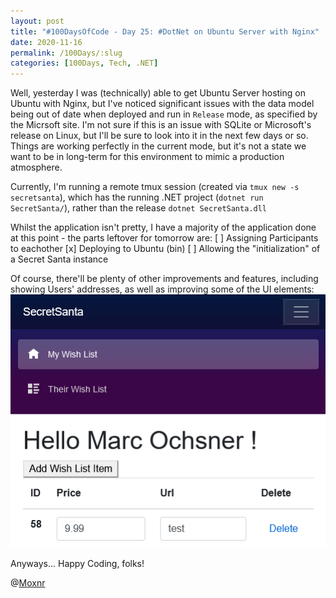 ```yaml
---
layout: post
title: "#100DaysOfCode - Day 25: #DotNet on Ubuntu Server with Nginx"
date: 2020-11-16
permalink: /100Days/:slug
categories: [100Days, Tech, .NET]
---
```


Well, yesterday I was (technically) able to get Ubuntu Server hosting on Ubuntu with Nginx, but I've noticed significant issues with the data model being out of date when deployed and run in `Release` mode, as specified by the Micrsoft site. I'm not sure if this is an issue with SQLite or Microsoft's release on Linux, but I'll be sure to look into it in the next few days or so. Things are working perfectly in the current mode, but it's not a state we want to be in long-term for this environment to mimic a production atmosphere.

Currently, I'm running a remote tmux session (created via `tmux new -s secretsanta`), which has the running .NET project (`dotnet run SecretSanta/`), rather than the release `dotnet SecretSanta.dll`

Whilst the application isn't pretty, I have a majority of the application done at this point - the parts leftover for tomorrow are:
[ ] Assigning Participants to eachother
[x] Deploying to Ubuntu (bin)
[ ] Allowing the "initialization" of a Secret Santa instance

Of course, there'll be plenty of other improvements and features, including showing Users' addresses, as well as improving some of the UI elements:
![](/assets/img/SecretSanta-beta.png)

Anyways... Happy Coding, folks!

@[Moxnr](https://twitter.com/moxnr)
